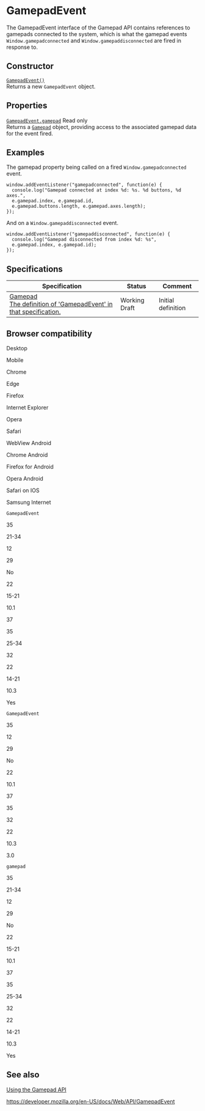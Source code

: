 # GamepadEvent

The GamepadEvent interface of the Gamepad API contains references to gamepads connected to the system, which is what the gamepad events <span class="page-not-created">`Window.gamepadconnected`</span> and <span class="page-not-created">`Window.gamepaddisconnected`</span> are fired in response to.

## Constructor

[`GamepadEvent()`](gamepadevent/gamepadevent)  
Returns a new `GamepadEvent` object.

## Properties

[`GamepadEvent.gamepad`](gamepadevent/gamepad) <span class="badge inline readonly">Read only </span>  
Returns a [`Gamepad`](gamepad) object, providing access to the associated gamepad data for the event fired.

## Examples

The gamepad property being called on a fired <span class="page-not-created">`Window.gamepadconnected`</span> event.

    window.addEventListener("gamepadconnected", function(e) {
      console.log("Gamepad connected at index %d: %s. %d buttons, %d axes.",
      e.gamepad.index, e.gamepad.id,
      e.gamepad.buttons.length, e.gamepad.axes.length);
    });

And on a <span class="page-not-created">`Window.gamepaddisconnected`</span> event.

    window.addEventListener("gamepaddisconnected", function(e) {
      console.log("Gamepad disconnected from index %d: %s",
      e.gamepad.index, e.gamepad.id);
    });

## Specifications

<table><thead><tr class="header"><th>Specification</th><th>Status</th><th>Comment</th></tr></thead><tbody><tr class="odd"><td><a href="https://w3c.github.io/gamepad/#gamepadevent-interface">Gamepad<br />
<span class="small">The definition of 'GamepadEvent' in that specification.</span></a></td><td><span class="spec-wd">Working Draft</span></td><td>Initial definition</td></tr></tbody></table>

## Browser compatibility

Desktop

Mobile

Chrome

Edge

Firefox

Internet Explorer

Opera

Safari

WebView Android

Chrome Android

Firefox for Android

Opera Android

Safari on IOS

Samsung Internet

`GamepadEvent`

35

21-34

12

29

No

22

15-21

10.1

37

35

25-34

32

22

14-21

10.3

Yes

`GamepadEvent`

35

12

29

No

22

10.1

37

35

32

22

10.3

3.0

`gamepad`

35

21-34

12

29

No

22

15-21

10.1

37

35

25-34

32

22

14-21

10.3

Yes

## See also

[Using the Gamepad API](gamepad_api/using_the_gamepad_api)

<a href="https://developer.mozilla.org/en-US/docs/Web/API/GamepadEvent" class="_attribution-link">https://developer.mozilla.org/en-US/docs/Web/API/GamepadEvent</a>
